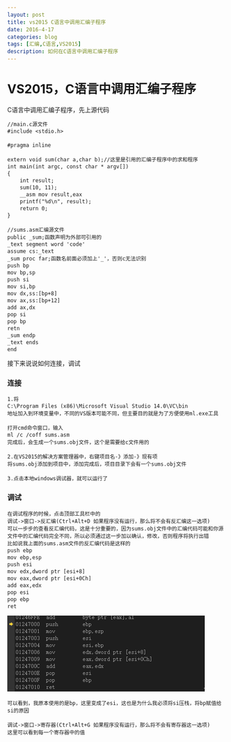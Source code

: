 ```yaml
---
layout: post
title: vs2015 C语言中调用汇编子程序
date: 2016-4-17
categories: blog
tags: [汇编,C语言,VS2015]
description: 如何在C语言中调用汇编子程序
---
```

# VS2015，C语言中调用汇编子程序  
C语言中调用汇编子程序，先上源代码  

	//main.c源文件
	#include <stdio.h>

	#pragma inline

	extern void sum(char a,char b);//这里是引用的汇编子程序中的求和程序
	int main(int argc, const char * argv[])
	{
		int result;
		sum(10, 11);
		__asm mov result,eax
		printf("%d\n", result);
		return 0;
	}
	
	//sums.asm汇编源文件
	public _sum;函数声明为外部可引用的
	_text segment word 'code'
	assume cs:_text
	_sum proc far;函数名前面必须加上'_'，否则c无法识别
	push bp
	mov bp,sp
	push si
	mov si,bp
	mov dx,ss:[bp+8]
	mov ax,ss:[bp+12]
	add ax,dx
	pop si
	pop bp
	retn
	_sum endp
	_text ends
	end
	
接下来说说如何连接，调试  
### 连接  
	1.将
	C:\Program Files (x86)\Microsoft Visual Studio 14.0\VC\bin
	地址加入到环境变量中，不同的VS版本可能不同，但主要目的就是为了方便使用ml.exe工具
	
	打开cmd命令窗口，输入
	ml /c /coff sums.asm
	完成后，会生成一个sums.obj文件，这个是需要给c文件用的  
	
	2.在VS2015的解决方案管理器中，右键项目名-》添加-》现有项
	将sums.obj添加到项目中，添加完成后，项目目录下会有一个sums.obj文件
	
	3.点击本地windows调试器，就可以运行了

### 调试  
	在调试程序的时候，点击顶部工具栏中的 
	调试->窗口->反汇编(Ctrl+Alt+D 如果程序没有运行，那么将不会有反汇编这一选项)
	可以一步步的查看反汇编代码，这是十分重要的，因为sums.obj文件中的汇编代码可能和你源文件中的汇编代码完全不同，所以必须通过这一步加以确认，修改，否则程序将执行出错
	比如说我上面的sums.asm文件的反汇编代码是这样的  
	push ebp
	mov ebp,esp
	push esi
	mov edx,dword ptr [esi+8]
	mov eax,dword ptr [esi+0Ch]
	add eax,edx
	pop esi
	pop ebp
	ret

![](https://raw.githubusercontent.com/ylqhust/ylqhust.github.io/master/_posts/img/2016-4-18-17-29.png)

	可以看到，我原本使用的是bp，这里变成了esi，这也是为什么我必须将si压栈，将bp赋值给si的原因
	
	调试->窗口->寄存器(Ctrl+Alt+G 如果程序没有运行，那么将不会有寄存器这一选项)
	这里可以看到每一个寄存器中的值
	
	